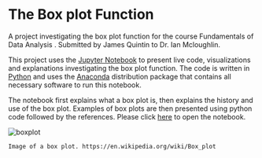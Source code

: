 # The Box plot Function
A project investigating the box plot function for the course Fundamentals of Data Analysis . Submitted by James Quintin to Dr. Ian Mcloughlin.

This project uses the [Jupyter Notebook](https://jupyter.org/) to present live code, visualizations and explanations investigating the box plot function. The code is written in  [Python](https://www.python.org/) and uses the [Anaconda](https://www.anaconda.com/download/) distribution package that contains all necessary software to run this notebook.  

The notebook first explains what a box plot is, then explains the history and use of the box plot. Examples of box plots are then presented using python code followed by the references. Please click [here](https://github.com/NurseQ/The-Boxplot-Function/blob/master/The%20Boxplot%20Function.ipynb) to open the notebook.




![boxplot](https://upload.wikimedia.org/wikipedia/commons/thumb/f/fa/Michelsonmorley-boxplot.svg/480px-Michelsonmorley-boxplot.svg.png)

    Image of a box plot. https://en.wikipedia.org/wiki/Box_plot





